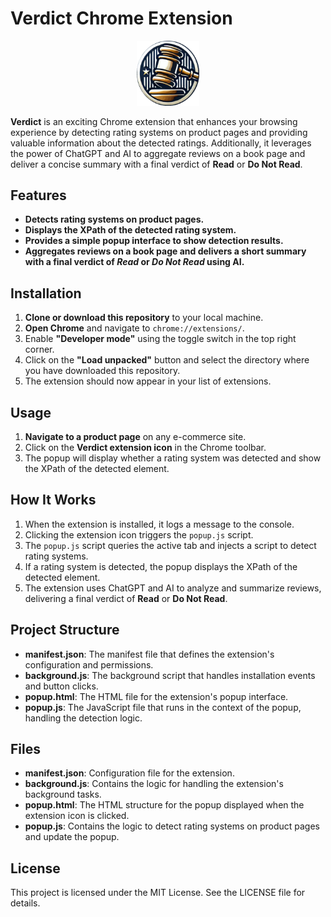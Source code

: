 # **Verdict Chrome Extension**

<div style="text-align: center;">
  <img src="assets\gavel_circular.png" alt="Verdict Chrome Extension" width="20%">
</div>

**Verdict** is an exciting Chrome extension that enhances your browsing experience by detecting rating systems on product pages and providing valuable information about the detected ratings. Additionally, it leverages the power of ChatGPT and AI to aggregate reviews on a book page and deliver a concise summary with a final verdict of **Read** or **Do Not Read**.

## **Features**

- **Detects rating systems on product pages.**
- **Displays the XPath of the detected rating system.**
- **Provides a simple popup interface to show detection results.**
- **Aggregates reviews on a book page and delivers a short summary with a final verdict of _Read_ or _Do Not Read_ using AI.**

## **Installation**

1. **Clone or download this repository** to your local machine.
2. **Open Chrome** and navigate to `chrome://extensions/`.
3. Enable **"Developer mode"** using the toggle switch in the top right corner.
4. Click on the **"Load unpacked"** button and select the directory where you have downloaded this repository.
5. The extension should now appear in your list of extensions.

## **Usage**

1. **Navigate to a product page** on any e-commerce site.
2. Click on the **Verdict extension icon** in the Chrome toolbar.
3. The popup will display whether a rating system was detected and show the XPath of the detected element.

## **How It Works**

1. When the extension is installed, it logs a message to the console.
2. Clicking the extension icon triggers the `popup.js` script.
3. The `popup.js` script queries the active tab and injects a script to detect rating systems.
4. If a rating system is detected, the popup displays the XPath of the detected element.
5. The extension uses ChatGPT and AI to analyze and summarize reviews, delivering a final verdict of **Read** or **Do Not Read**.

## **Project Structure**

- **manifest.json**: The manifest file that defines the extension's configuration and permissions.
- **background.js**: The background script that handles installation events and button clicks.
- **popup.html**: The HTML file for the extension's popup interface.
- **popup.js**: The JavaScript file that runs in the context of the popup, handling the detection logic.

## **Files**

- **manifest.json**: Configuration file for the extension.
- **background.js**: Contains the logic for handling the extension's background tasks.
- **popup.html**: The HTML structure for the popup displayed when the extension icon is clicked.
- **popup.js**: Contains the logic to detect rating systems on product pages and update the popup.

## **License**

This project is licensed under the MIT License. See the LICENSE file for details.
